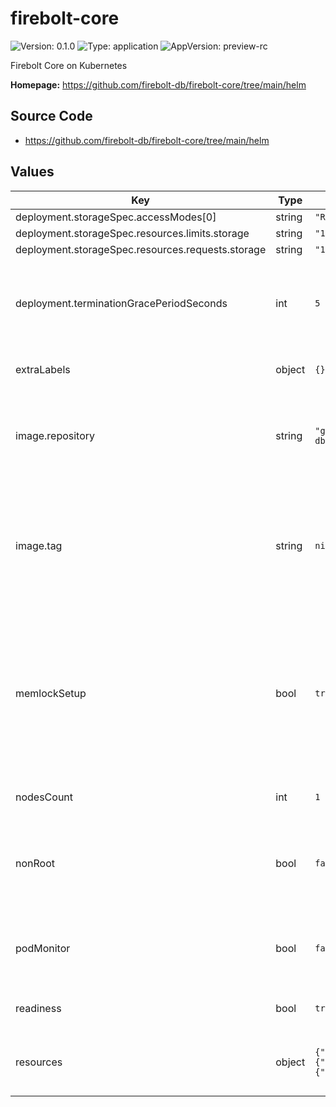 # firebolt-core

![Version: 0.1.0](https://img.shields.io/badge/Version-0.1.0-informational?style=flat-square) ![Type: application](https://img.shields.io/badge/Type-application-informational?style=flat-square) ![AppVersion: preview-rc](https://img.shields.io/badge/AppVersion-preview--rc-informational?style=flat-square)

Firebolt Core on Kubernetes

**Homepage:** <https://github.com/firebolt-db/firebolt-core/tree/main/helm>

## Source Code

* <https://github.com/firebolt-db/firebolt-core/tree/main/helm>

## Values

| Key | Type | Default | Description |
|-----|------|---------|-------------|
| deployment.storageSpec.accessModes[0] | string | `"ReadWriteOnce"` |  |
| deployment.storageSpec.resources.limits.storage | string | `"1Gi"` |  |
| deployment.storageSpec.resources.requests.storage | string | `"1Gi"` |  |
| deployment.terminationGracePeriodSeconds | int | `5` | give a few seconds of grace time on shutdown to allow queries to finish |
| extraLabels | object | `{}` | extra labels to assign to each pod |
| image.repository | string | `"ghcr.io/firebolt-db/firebolt-core"` | use a custom ECR repository to pull the Docker image used by the pods |
| image.tag | string | `nil` | use a custom Docker image tag; when unspecified the app version from chart will be used instead |
| memlockSetup | bool | `true` | automatically attempt to set memlock limits on container startup; not necessary if your nodes already have a large enough memlock limit. |
| nodesCount | int | `1` | number of nodes to deploy |
| nonRoot | bool | `false` | enable non-root mode, requires a compatible Firebolt Core docker image |
| podMonitor | bool | `false` | deploy a PodMonitor for Prometheus metrics scraping |
| readiness | bool | `true` | readiness check on each pod |
| resources | object | `{"limits":{"memory":"4Gi"},"requests":{"cpu":"1","memory":"4Gi"}}` | resources for each pod; at least 1 core is advised |

